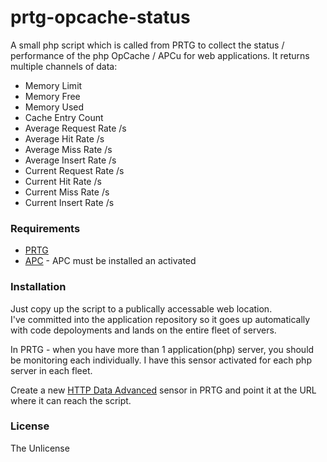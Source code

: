# prtg-opcache-status
A small php script which is called from PRTG to collect the status / performance of the php OpCache / APCu for web applications.
It returns multiple channels of data:

- Memory Limit
- Memory Free
- Memory Used
- Cache Entry Count
- Average Request Rate /s
- Average Hit Rate /s
- Average Miss Rate /s
- Average Insert Rate /s
- Current Request Rate /s
- Current Hit Rate /s
- Current Miss Rate /s
- Current Insert Rate /s

### Requirements

* [PRTG] 
* [APC] - APC must be installed an activated

### Installation

Just copy up the script to a publically accessable web location.  
I've committed into the application repository so it goes up automatically 
with code depoloyments and lands on the entire fleet of servers.

In PRTG - when you have more than 1 application(php) server, you should be monitoring each individually. 
I have this sensor activated for each php server in each fleet.

Create a new [HTTP Data Advanced] sensor in PRTG and point it at the URL where it can reach the script.

### License
The Unlicense


   [PRTG]: <https://www.paessler.com/prtg>
   [APC]: <http://pecl.php.net/package/APCu>
   [HTTP Data Advanced]: https://www.paessler.com/manuals/prtg/custom_sensors#advanced_sensors
